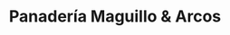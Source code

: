 ---
title: "Panadería Maguillo & Arcos"
url: /cazalla-de-la-sierra/panaderia-maguillo-und-arcos/
shop: panadería
---
